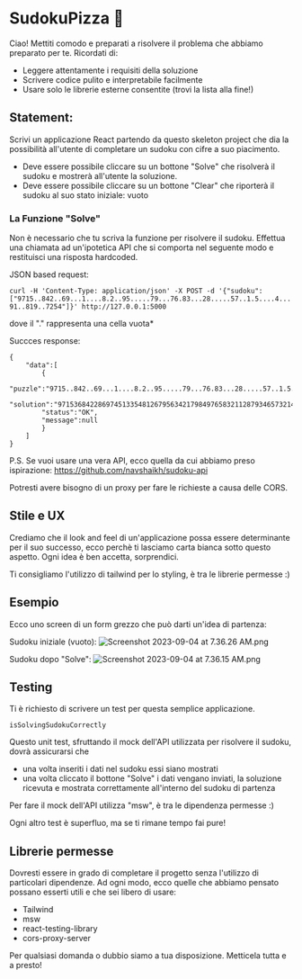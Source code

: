 # SudokuPizza 🍕

Ciao! Mettiti comodo e preparati a risolvere il problema che abbiamo preparato per te.
Ricordati di:

- Leggere attentamente i requisiti della soluzione
- Scrivere codice pulito e interpretabile facilmente
- Usare solo le librerie esterne consentite (trovi la lista alla fine!)


## Statement:
Scrivi un applicazione React partendo da questo skeleton project che dia la possibilità all'utente
di completare un sudoku con cifre a suo piacimento. 

- Deve essere possibile cliccare su un bottone "Solve" che risolverà il sudoku e mostrerà all'utente la soluzione.
- Deve essere possibile cliccare su un bottone "Clear" che riporterà il sudoku al suo stato iniziale: vuoto

### La Funzione "Solve"

Non è necessario che tu scriva la funzione per risolvere il sudoku. Effettua una chiamata ad un'ipotetica
API che si comporta nel seguente modo e restituisci una risposta hardcoded.

JSON based request:

```curl -H 'Content-Type: application/json' -X POST -d '{"sudoku":["9715..842..69...1....8.2..95.....79...76.83...28.....57..1.5....4...91..819..7254"]}' http://127.0.0.1:5000```

dove il "." rappresenta una cella vuota*

Succces response:

```
{
    "data":[
        {
        "puzzle":"9715..842..69...1....8.2..95.....79...76.83...28.....57..1.5....4...91..819..7254",
        "solution":"971536842286974513354812679563421798497658321128793465732145986645289137819367254",
        "status":"OK",
        "message":null
        }
    ]
}
```

P.S. Se vuoi usare una vera API, ecco quella da cui abbiamo preso ispirazione: https://github.com/navshaikh/sudoku-api

Potresti avere bisogno di un proxy per fare le richieste a causa delle CORS.

## Stile e UX

Crediamo che il look and feel di un'applicazione possa essere determinante per il suo successo, ecco perchè ti lasciamo
carta bianca sotto questo aspetto. Ogni idea è ben accetta, sorprendici. 

Ti consigliamo l'utilizzo di tailwind per lo styling, è tra le librerie permesse :) 

## Esempio

Ecco uno screen di un form grezzo che può darti un'idea di partenza:

Sudoku iniziale (vuoto):
![Screenshot 2023-09-04 at 7.36.26 AM.png](Screenshot%202023-09-04%20at%207.36.26%20AM.png)

Sudoku dopo "Solve":
![Screenshot 2023-09-04 at 7.36.15 AM.png](Screenshot%202023-09-04%20at%207.36.15%20AM.png)

## Testing

Ti è richiesto di scrivere un test per questa semplice applicazione.

```
isSolvingSudokuCorrectly
```

Questo unit test, sfruttando il mock dell'API utilizzata per risolvere il sudoku, dovrà assicurarsi che 
- una volta inseriti i dati nel sudoku essi siano mostrati 
- una volta cliccato il bottone "Solve" i dati vengano inviati, la soluzione ricevuta e mostrata correttamente all'interno del sudoku di partenza

Per fare il mock dell'API utilizza "msw", è tra le dipendenza permesse :)

Ogni altro test è superfluo, ma se ti rimane tempo fai pure!

## Librerie permesse

Dovresti essere in grado di completare il progetto senza l'utilizzo di particolari dipendenze.
Ad ogni modo, ecco quelle che abbiamo pensato possano esserti utili e che sei libero di usare:
- Tailwind
- msw
- react-testing-library
- cors-proxy-server

Per qualsiasi domanda o dubbio siamo a tua disposizione.
Metticela tutta e a presto!